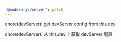 ```yaml
---
'@modern-js/server': patch
---
```


chore(devServer): get devServer config from this.dev

chore(devServer): 从 this.dev 上获取 devServer 配置
